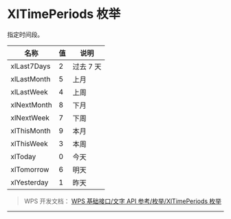 # XlTimePeriods 枚举

指定时间段。

| 名称        | 值  | 说明      |
|-------------|-----|-----------|
| xlLast7Days | 2   | 过去 7 天 |
| xlLastMonth | 5   | 上月      |
| xlLastWeek  | 4   | 上周      |
| xlNextMonth | 8   | 下月      |
| xlNextWeek  | 7   | 下周      |
| xlThisMonth | 9   | 本月      |
| xlThisWeek  | 3   | 本周      |
| xlToday     | 0   | 今天      |
| xlTomorrow  | 6   | 明天      |
| xlYesterday | 1   | 昨天      |

> WPS 开发文档： [WPS 基础接口/文字 API 参考/枚举/XlTimePeriods 枚举](https://qn.cache.wpscdn.cn/encs/doc/office_v19/topics/WPS%20%E5%9F%BA%E7%A1%80%E6%8E%A5%E5%8F%A3/%E6%96%87%E5%AD%97%20API%20%E5%8F%82%E8%80%83/%E6%9E%9A%E4%B8%BE/XlTimePeriods%20%E6%9E%9A%E4%B8%BE.html)

------------------------------------------------------------------------
